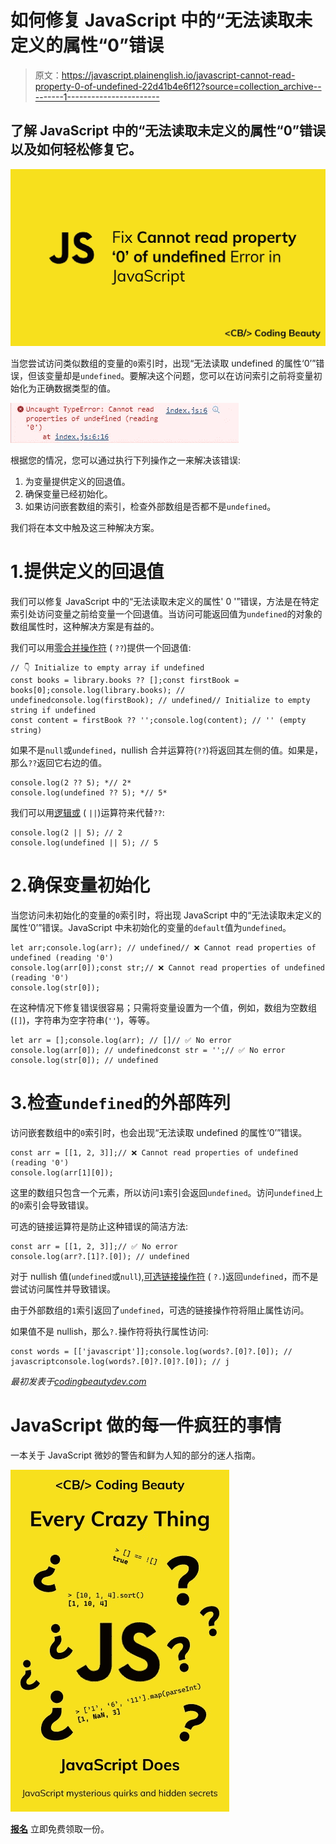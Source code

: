 # 如何修复 JavaScript 中的“无法读取未定义的属性“0”错误

> 原文：<https://javascript.plainenglish.io/javascript-cannot-read-property-0-of-undefined-22d41b4e6f12?source=collection_archive---------1----------------------->

## 了解 JavaScript 中的“无法读取未定义的属性“0”错误以及如何轻松修复它。

![](img/7340a7bf767d8960c2ddda1532712a8b.png)

当您尝试访问类似数组的变量的`0`索引时，出现“无法读取 undefined 的属性‘0’”错误，但该变量却是`undefined`。要解决这个问题，您可以在访问索引之前将变量初始化为正确数据类型的值。

![](img/dcec7e1fc2cdff3a7f1b22fdd10c55a6.png)

根据您的情况，您可以通过执行下列操作之一来解决该错误:

1.  为变量提供定义的回退值。
2.  确保变量已经初始化。
3.  如果访问嵌套数组的索引，检查外部数组是否都不是`undefined`。

我们将在本文中触及这三种解决方案。

# 1.提供定义的回退值

我们可以修复 JavaScript 中的“无法读取未定义的属性' 0 '”错误，方法是在特定索引处访问变量之前给变量一个回退值。当访问可能返回值为`undefined`的对象的数组属性时，这种解决方案是有益的。

我们可以用[零合并操作符](https://developer.mozilla.org/en-US/docs/Web/JavaScript/Reference/Operators/Nullish_coalescing_operator) ( `??`)提供一个回退值:

```
// 👇 Initialize to empty array if undefined
const books = library.books ?? [];const firstBook = books[0];console.log(library.books); // undefinedconsole.log(firstBook); // undefined// Initialize to empty string if undefined
const content = firstBook ?? '';console.log(content); // '' (empty string)
```

如果不是`null`或`undefined`，nullish 合并运算符(`??`)将返回其左侧的值。如果是，那么`??`返回它右边的值。

```
console.log(2 ?? 5); *// 2*
console.log(undefined ?? 5); *// 5*
```

我们可以用[逻辑或](https://developer.mozilla.org/en-US/docs/Web/JavaScript/Reference/Operators/Logical_OR) ( `||`)运算符来代替`??`:

```
console.log(2 || 5); // 2
console.log(undefined || 5); // 5
```

# 2.确保变量初始化

当您访问未初始化的变量的`0`索引时，将出现 JavaScript 中的“无法读取未定义的属性‘0’”错误。JavaScript 中未初始化的变量的`default`值为`undefined`。

```
let arr;console.log(arr); // undefined// ❌ Cannot read properties of undefined (reading '0')
console.log(arr[0]);const str;// ❌ Cannot read properties of undefined (reading '0')
console.log(str[0]);
```

在这种情况下修复错误很容易；只需将变量设置为一个值，例如，数组为空数组(`[]`)，字符串为空字符串(`''`)，等等。

```
let arr = [];console.log(arr); // []// ✅ No error
console.log(arr[0]); // undefinedconst str = '';// ✅ No error
console.log(str[0]); // undefined
```

# 3.检查`undefined`的外部阵列

访问嵌套数组中的`0`索引时，也会出现“无法读取 undefined 的属性‘0’”错误。

```
const arr = [[1, 2, 3]];// ❌ Cannot read properties of undefined (reading '0')
console.log(arr[1][0]);
```

这里的数组只包含一个元素，所以访问`1`索引会返回`undefined`。访问`undefined`上的`0`索引会导致错误。

可选的链接运算符是防止这种错误的简洁方法:

```
const arr = [[1, 2, 3]];// ✅ No error
console.log(arr?.[1]?.[0]); // undefined
```

对于 nullish 值(`undefined`或`null`),[可选链接操作符](https://developer.mozilla.org/en-US/docs/Web/JavaScript/Reference/Operators/Optional_chaining) ( `?.`)返回`undefined`，而不是尝试访问属性并导致错误。

由于外部数组的`1`索引返回了`undefined`，可选的链接操作符将阻止属性访问。

如果值不是 nullish，那么`?.`操作符将执行属性访问:

```
const words = [['javascript']];console.log(words?.[0]?.[0]); // javascriptconsole.log(words?.[0]?.[0]?.[0]); // j
```

*最初发表于*[*codingbeautydev.com*](https://cbdev.link/12b4b2)

# JavaScript 做的每一件疯狂的事情

一本关于 JavaScript 微妙的警告和鲜为人知的部分的迷人指南。

![](img/143ee152ba78025ea8643ba5b9726a20.png)

[**报名**](https://cbdev.link/d3c4eb) 立即免费领取一份。